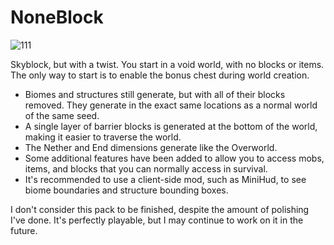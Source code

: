 # NoneBlock

![111](https://github.com/VoxelError/NoneBlock/assets/131634556/b7a0134c-fb8d-4255-aa94-1e74350793ae)

Skyblock, but with a twist. You start in a void world, with no blocks or items. The only way to start is to enable the bonus chest during world creation.

- Biomes and structures still generate, but with all of their blocks removed. They generate in the exact same locations as a normal world of the same seed.
- A single layer of barrier blocks is generated at the bottom of the world, making it easier to traverse the world.
- The Nether and End dimensions generate like the Overworld.
- Some additional features have been added to allow you to access mobs, items, and blocks that you can normally access in survival.
- It's recommended to use a client-side mod, such as MiniHud, to see biome boundaries and structure bounding boxes.

I don't consider this pack to be finished, despite the amount of polishing I've done. It's perfectly playable, but I may continue to work on it in the future.
